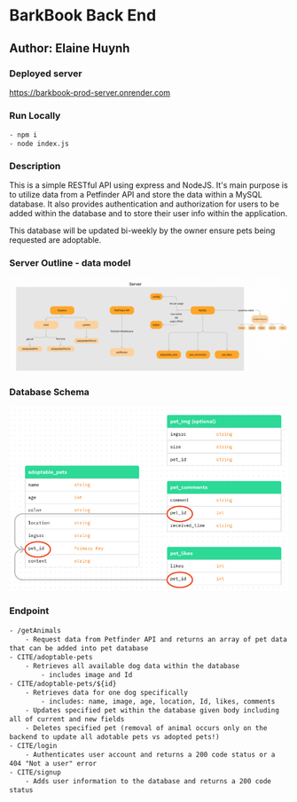 # BarkBook Back End

## Author: Elaine Huynh

### Deployed server
https://barkbook-prod-server.onrender.com

### Run Locally
    - npm i
    - node index.js

### Description

This is a simple RESTful API using express and NodeJS. It's main purpose is to utilize data from a Petfinder API and store the data within a MySQL database. It also provides authentication and authorization for users to be added within the database and to store their user info within the application.

This database will be updated bi-weekly by the owner ensure pets being requested are adoptable.

### Server Outline - data model
![barkbook server](./assets/data-model.png)

### Database Schema
![Barkbook MySQL Schema](./assets/sql_schema.png)

### Endpoint
    - /getAnimals
        - Request data from Petfinder API and returns an array of pet data that can be added into pet database
    - CITE/adoptable-pets
        - Retrieves all available dog data within the database
            - includes image and Id
    - CITE/adoptable-pets/${id}
        - Retrieves data for one dog specifically
            - includes: name, image, age, location, Id, likes, comments
        - Updates specified pet within the database given body including all of current and new fields
        - Deletes specified pet (removal of animal occurs only on the backend to update all adotable pets vs adopted pets!)
    - CITE/login
        - Authenticates user account and returns a 200 code status or a 404 "Not a user" error
    - CITE/signup
        - Adds user information to the database and returns a 200 code status
